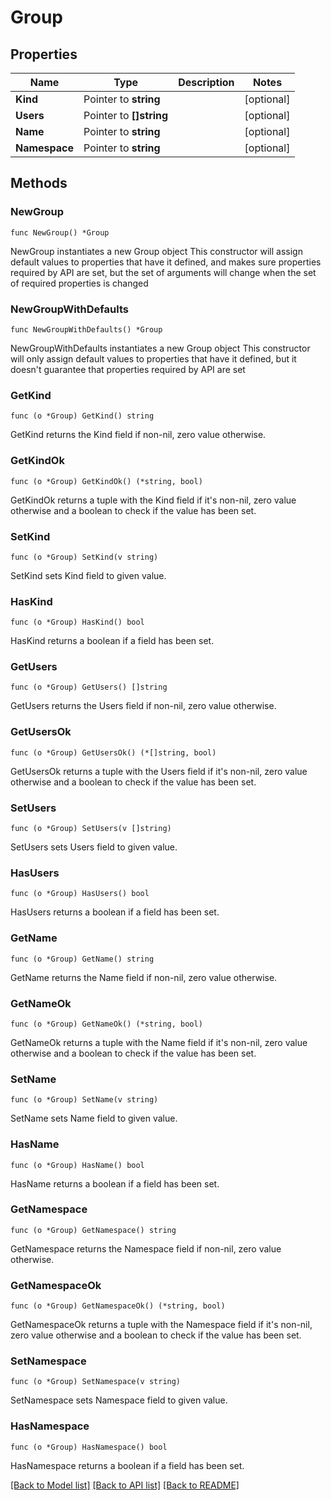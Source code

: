 # Group

## Properties

Name | Type | Description | Notes
------------ | ------------- | ------------- | -------------
**Kind** | Pointer to **string** |  | [optional] 
**Users** | Pointer to **[]string** |  | [optional] 
**Name** | Pointer to **string** |  | [optional] 
**Namespace** | Pointer to **string** |  | [optional] 

## Methods

### NewGroup

`func NewGroup() *Group`

NewGroup instantiates a new Group object
This constructor will assign default values to properties that have it defined,
and makes sure properties required by API are set, but the set of arguments
will change when the set of required properties is changed

### NewGroupWithDefaults

`func NewGroupWithDefaults() *Group`

NewGroupWithDefaults instantiates a new Group object
This constructor will only assign default values to properties that have it defined,
but it doesn't guarantee that properties required by API are set

### GetKind

`func (o *Group) GetKind() string`

GetKind returns the Kind field if non-nil, zero value otherwise.

### GetKindOk

`func (o *Group) GetKindOk() (*string, bool)`

GetKindOk returns a tuple with the Kind field if it's non-nil, zero value otherwise
and a boolean to check if the value has been set.

### SetKind

`func (o *Group) SetKind(v string)`

SetKind sets Kind field to given value.

### HasKind

`func (o *Group) HasKind() bool`

HasKind returns a boolean if a field has been set.

### GetUsers

`func (o *Group) GetUsers() []string`

GetUsers returns the Users field if non-nil, zero value otherwise.

### GetUsersOk

`func (o *Group) GetUsersOk() (*[]string, bool)`

GetUsersOk returns a tuple with the Users field if it's non-nil, zero value otherwise
and a boolean to check if the value has been set.

### SetUsers

`func (o *Group) SetUsers(v []string)`

SetUsers sets Users field to given value.

### HasUsers

`func (o *Group) HasUsers() bool`

HasUsers returns a boolean if a field has been set.

### GetName

`func (o *Group) GetName() string`

GetName returns the Name field if non-nil, zero value otherwise.

### GetNameOk

`func (o *Group) GetNameOk() (*string, bool)`

GetNameOk returns a tuple with the Name field if it's non-nil, zero value otherwise
and a boolean to check if the value has been set.

### SetName

`func (o *Group) SetName(v string)`

SetName sets Name field to given value.

### HasName

`func (o *Group) HasName() bool`

HasName returns a boolean if a field has been set.

### GetNamespace

`func (o *Group) GetNamespace() string`

GetNamespace returns the Namespace field if non-nil, zero value otherwise.

### GetNamespaceOk

`func (o *Group) GetNamespaceOk() (*string, bool)`

GetNamespaceOk returns a tuple with the Namespace field if it's non-nil, zero value otherwise
and a boolean to check if the value has been set.

### SetNamespace

`func (o *Group) SetNamespace(v string)`

SetNamespace sets Namespace field to given value.

### HasNamespace

`func (o *Group) HasNamespace() bool`

HasNamespace returns a boolean if a field has been set.


[[Back to Model list]](../README.md#documentation-for-models) [[Back to API list]](../README.md#documentation-for-api-endpoints) [[Back to README]](../README.md)


